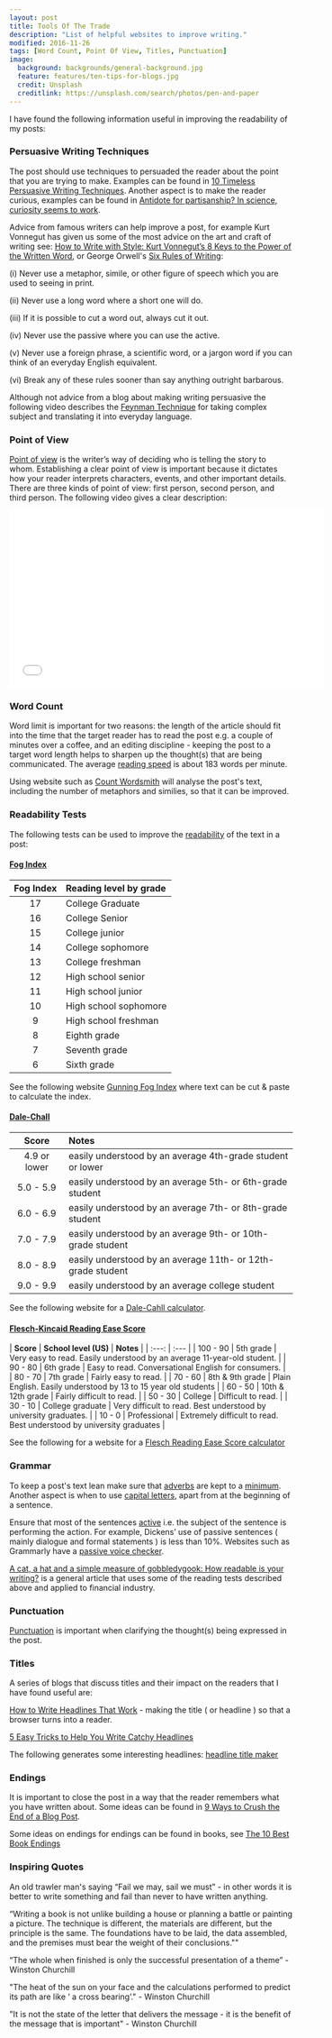 ```yaml
---
layout: post
title: Tools Of The Trade
description: "List of helpful websites to improve writing."
modified: 2016-11-26
tags: [Word Count, Point Of View, Titles, Punctuation]
image:
  background: backgrounds/general-background.jpg
  feature: features/ten-tips-for-blogs.jpg
  credit: Unsplash
  creditlink: https://unsplash.com/search/photos/pen-and-paper
---
```


I have found the following information useful in improving the readability of my posts:

### Persuasive Writing Techniques

The post should use techniques to persuaded the reader about the point that you are trying to make. Examples can be found in [10 Timeless Persuasive Writing Techniques](https://copyblogger.com/persuasive-writing/). Another aspect is to make the reader curious, examples can be found in [Antidote for partisanship? In science, curiosity seems to work](https://news.yale.edu/2017/01/26/antidote-partisanship-science-curiosity-seems-work).

Advice from famous writers can help improve a post, for example Kurt Vonnegut has given us some of the most advice on the art and craft of writing see: [How to Write with Style: Kurt Vonnegut’s 8 Keys to the Power of the Written Word](https://www.themarginalian.org/2013/01/14/how-to-write-with-style-kurt-vonnegut/), or George Orwell's [Six Rules of Writing](https://infusion.media/blog/george-orwells-six-rules-for-writing/):

(i) Never use a metaphor, simile, or other figure of speech which you are used to seeing in print. <br>

(ii) Never use a long word where a short one will do. <br>

(iii) If it is possible to cut a word out, always cut it out. <br>

(iv) Never use the passive where you can use the active. <br>

(v) Never use a foreign phrase, a scientific word, or a jargon word if you can think of an everyday English equivalent. <br>

(vi) Break any of these rules sooner than say anything outright barbarous.

Although not advice from a blog about making writing persuasive the following video describes the [Feynman Technique](https://www.youtube.com/watch?v=q-16DPh_VWw) for taking complex subject and translating it into everyday language.

### Point of View

[Point of view](https://grammar.collinsdictionary.com/easy-learning/what-is-the-first-person-the-second-person-and-the-third-person-in-english) is the writer’s way of deciding who is telling the story to whom. Establishing a clear point of view is important because it dictates how your reader interprets characters, events, and other important details. There are three kinds of point of view: first person, second person, and third person. The following video gives a clear description: <br>

<iframe width="560" height="315" src="//www.youtube.com/embed/iFaaNuA9LKA?enablejsapi=1&origin=http://dtinblack.github.io/"  frameborder="0"></iframe>

### Word Count

Word limit is important for two reasons: the length of the article should fit into the time that the target reader has to read the post e.g. a couple of minutes over a coffee, and an editing discipline - keeping the post to a target word length helps to sharpen up the thought(s) that are being communicated. The average [reading speed](https://wordsrated.com/reading-speed-statistics/) is about 183 words per minute.   

Using website such as [Count Wordsmith](https://countwordsworth.com/) will analyse the post's text, including the number of metaphors and similies, so that it can be improved.

### Readability Tests

The following tests can be used to improve the [readability](https://readable.com/readability/new-dale-chall-readability-formula/) of the text in a post:

#### [Fog Index](https://en.wikipedia.org/wiki/Gunning_fog_index)

| <b>Fog Index</b> | <b>Reading level by grade</b> |
| :---: | :--- |
| 17   |  College Graduate     |  
| 16   |  College Senior  |
|15	|College junior|
|14	|College sophomore|
|13	|College freshman|
|12	|High school senior|
|11	|High school junior|
|10	|High school sophomore|
|9	|High school freshman|
|8	|Eighth grade|
|7	|Seventh grade|
|6	|Sixth grade|

See the following website [Gunning Fog Index](http://gunning-fog-index.com/) where text can be cut & paste to calculate the index.


#### [Dale-Chall](https://en.wikipedia.org/wiki/Dale%E2%80%93Chall_readability_formula)


| <b>Score</b> | <b>Notes</b> |
| :---: | :--- |
| 4.9 or lower| easily understood by an average 4th-grade student or lower  |  
| 5.0 - 5.9 | easily understood by an average 5th- or 6th-grade student |
| 6.0 - 6.9	| easily understood by an average 7th- or 8th-grade student |
| 7.0 - 7.9 | easily understood by an average 9th- or 10th-grade student |
| 8.0 - 8.9 | easily understood by an average 11th- or 12th-grade student |
| 9.0 - 9.9	| easily understood by an average college student |

See the following website for a [Dale-Cahll calculator](https://app.readable.com/text/dalechall/).

#### [Flesch-Kincaid Reading Ease Score](https://en.wikipedia.org/wiki/Flesch%E2%80%93Kincaid_readability_tests)

| <b>Score</b> | <b>School level (US)</b> | <b>Notes</b> |
| :---: | :--- |
| 100 - 90 | 5th grade | Very easy to read. Easily understood by an average 11-year-old student. |
| 90 - 80  | 6th grade | Easy to read. Conversational English for consumers. |  
| 80 - 70  | 7th grade | Fairly easy to read. |
| 70 - 60  | 8th & 9th grade | Plain English. Easily understood by 13 to 15 year old students |
| 60 - 50  | 10th & 12th grade | Fairly difficult to read. |
| 50 - 30  | College | Difficult to read. |
| 30 - 10  | College graduate | Very difficult to read. Best understood by university graduates. |
| 10 - 0   | Professional | Extremely difficult to read. Best understood by university graduates |

See the following for a website for a [Flesch Reading Ease Score calculator](https://goodcalculators.com/flesch-kincaid-calculator/)


### Grammar

To keep a post's text lean make sure that [adverbs](https://www.yourdictionary.com/articles/adverbs-list-printable) are kept to a [minimum](https://writetodone.com/shoot-adverbs/). Another aspect is when to use [capital letters](https://www.skillsyouneed.com/write/capital-letters.html), apart from at the beginning of a sentence.

Ensure that most of the sentences [active](https://www.theschoolrun.com/what-are-active-and-passive-sentences) i.e. the subject of the sentence is performing the action. For example, Dickens’ use of passive sentences ( mainly dialogue and formal statements ) is less than 10%. Websites such as Grammarly have a [passive voice checker](https://www.grammarly.com/passive-voice-checker).

[A cat, a hat and a simple measure of gobbledygook: How readable is your writing?](https://bankunderground.co.uk/2016/10/04/a-cat-a-hat-and-a-simple-measure-of-gobbledygook-how-readable-is-your-writing/#more-2108) is a general article that uses some of the reading tests described above and applied to financial industry.

### Punctuation

[Punctuation](https://www.skillsyouneed.com/write/punctuation1.html) is important when clarifying the thought(s) being expressed in the post.

### Titles

A series of blogs that discuss titles and their impact on the readers that I have found useful are:

[How to Write Headlines That Work](https://copyblogger.com/how-to-write-headlines-that-work/) - making the title ( or headline ) so that a browser turns into a reader.

[5 Easy Tricks to Help You Write Catchy Headlines](https://goinswriter.com/catchy-headlines/)

The following generates some interesting headlines: [headline title maker](https://www.portent.com/tools/title-maker/)

### Endings

It is important to close the post in a way that the reader remembers what you have written about. Some ideas can be found in [9 Ways to Crush the End of a Blog Post](https://blog.hubspot.com/marketing/how-to-end-blog-post).

Some ideas on endings for endings can be found in books, see [The 10 Best Book Endings](https://www.publishersweekly.com/pw/by-topic/industry-news/tip-sheet/article/56760-the-10-best-book-endings.html)

### Inspiring Quotes

An old trawler man's saying “Fail we may, sail we must” - in other words it is better to write something and fail than never to have written anything.

“Writing a book is not unlike building a house or planning a battle or painting a picture. The technique is different, the materials are different, but the principle is the same. The foundations have to be laid, the data assembled, and the premises must bear the weight of their conclusions.""

“The whole when finished is only the successful presentation of a theme” - Winston Churchill


"The heat of the sun on your face and the calculations performed to predict its path are like ‘ a cross bearing’." - Winston Churchill


"It is not the state of the letter that delivers the message - it is the benefit of the message that is important" - Winston Churchill
